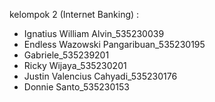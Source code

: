 kelompok 2 (Internet Banking) :
- Ignatius William Alvin_535230039
- Endless Wazowski Pangaribuan_535230195
- Gabriele_535239201
- Ricky Wijaya_535230201
- Justin Valencius Cahyadi_535230176
- Donnie Santo_535230153
